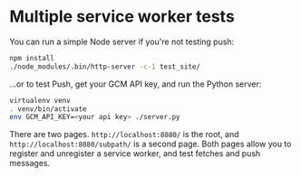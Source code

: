 # Multiple service worker tests

You can run a simple Node server if you're not testing push:

```bash
npm install
./node_modules/.bin/http-server -c-1 test_site/
```

...or to test Push, get your GCM API key, and run the Python server:

```bash
virtualenv venv
. venv/bin/activate
env GCM_API_KEY=<your api key> ./server.py
```

There are two pages. `http://localhost:8080/` is the root, and 
`http://localhost:8080/subpath/` is a second page. Both pages allow you
to register and unregister a service worker, and test fetches and
push messages.

